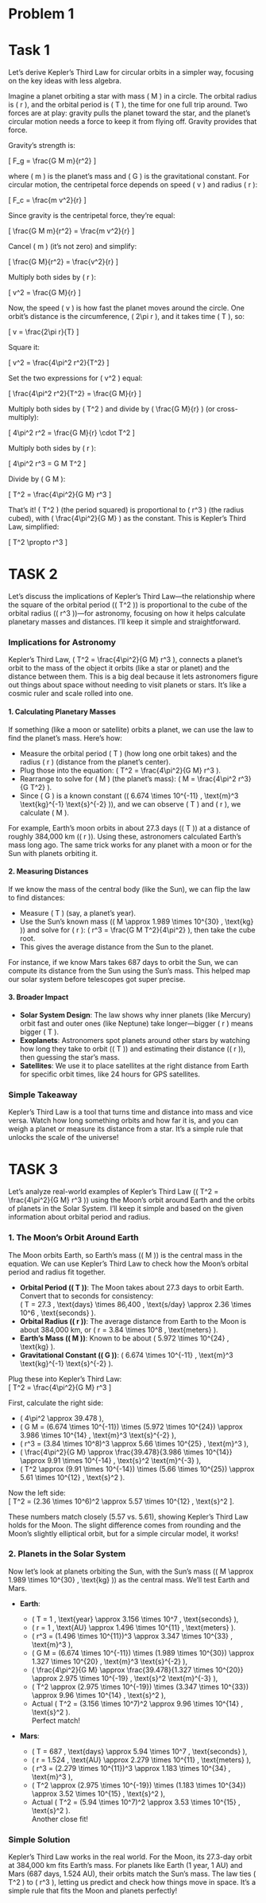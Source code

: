 # Problem 1
# Task 1 
Let’s derive Kepler’s Third Law for circular orbits in a simpler way, focusing on the key ideas with less algebra.

Imagine a planet orbiting a star with mass \( M \) in a circle. The orbital radius is \( r \), and the orbital period is \( T \), the time for one full trip around. Two forces are at play: gravity pulls the planet toward the star, and the planet’s circular motion needs a force to keep it from flying off. Gravity provides that force.

Gravity’s strength is:

\[ F_g = \frac{G M m}{r^2} \]

where \( m \) is the planet’s mass and \( G \) is the gravitational constant. For circular motion, the centripetal force depends on speed \( v \) and radius \( r \):

\[ F_c = \frac{m v^2}{r} \]

Since gravity is the centripetal force, they’re equal:

\[ \frac{G M m}{r^2} = \frac{m v^2}{r} \]

Cancel \( m \) (it’s not zero) and simplify:

\[ \frac{G M}{r^2} = \frac{v^2}{r} \]

Multiply both sides by \( r \):

\[ v^2 = \frac{G M}{r} \]

Now, the speed \( v \) is how fast the planet moves around the circle. One orbit’s distance is the circumference, \( 2\pi r \), and it takes time \( T \), so:

\[ v = \frac{2\pi r}{T} \]

Square it:

\[ v^2 = \frac{4\pi^2 r^2}{T^2} \]

Set the two expressions for \( v^2 \) equal:

\[ \frac{4\pi^2 r^2}{T^2} = \frac{G M}{r} \]

Multiply both sides by \( T^2 \) and divide by \( \frac{G M}{r} \) (or cross-multiply):

\[ 4\pi^2 r^2 = \frac{G M}{r} \cdot T^2 \]

Multiply both sides by \( r \):

\[ 4\pi^2 r^3 = G M T^2 \]

Divide by \( G M \):

\[ T^2 = \frac{4\pi^2}{G M} r^3 \]

That’s it! \( T^2 \) (the period squared) is proportional to \( r^3 \) (the radius cubed), with \( \frac{4\pi^2}{G M} \) as the constant. This is Kepler’s Third Law, simplified: 

\[ T^2 \propto r^3 \]
# TASK 2

Let’s discuss the implications of Kepler’s Third Law—the relationship where the square of the orbital period (\( T^2 \)) is proportional to the cube of the orbital radius (\( r^3 \))—for astronomy, focusing on how it helps calculate planetary masses and distances. I’ll keep it simple and straightforward.

### Implications for Astronomy
Kepler’s Third Law, \( T^2 = \frac{4\pi^2}{G M} r^3 \), connects a planet’s orbit to the mass of the object it orbits (like a star or planet) and the distance between them. This is a big deal because it lets astronomers figure out things about space without needing to visit planets or stars. It’s like a cosmic ruler and scale rolled into one.

#### 1. Calculating Planetary Masses
If something (like a moon or satellite) orbits a planet, we can use the law to find the planet’s mass. Here’s how:
- Measure the orbital period \( T \) (how long one orbit takes) and the radius \( r \) (distance from the planet’s center).
- Plug those into the equation: \( T^2 = \frac{4\pi^2}{G M} r^3 \).
- Rearrange to solve for \( M \) (the planet’s mass): \( M = \frac{4\pi^2 r^3}{G T^2} \).
- Since \( G \) is a known constant (\( 6.674 \times 10^{-11} \, \text{m}^3 \text{kg}^{-1} \text{s}^{-2} \)), and we can observe \( T \) and \( r \), we calculate \( M \).

For example, Earth’s moon orbits in about 27.3 days (\( T \)) at a distance of roughly 384,000 km (\( r \)). Using these, astronomers calculated Earth’s mass long ago. The same trick works for any planet with a moon or for the Sun with planets orbiting it.

#### 2. Measuring Distances
If we know the mass of the central body (like the Sun), we can flip the law to find distances:
- Measure \( T \) (say, a planet’s year).
- Use the Sun’s known mass (\( M \approx 1.989 \times 10^{30} \, \text{kg} \)) and solve for \( r \): \( r^3 = \frac{G M T^2}{4\pi^2} \), then take the cube root.
- This gives the average distance from the Sun to the planet.

For instance, if we know Mars takes 687 days to orbit the Sun, we can compute its distance from the Sun using the Sun’s mass. This helped map our solar system before telescopes got super precise.

#### 3. Broader Impact
- **Solar System Design**: The law shows why inner planets (like Mercury) orbit fast and outer ones (like Neptune) take longer—bigger \( r \) means bigger \( T \).
- **Exoplanets**: Astronomers spot planets around other stars by watching how long they take to orbit (\( T \)) and estimating their distance (\( r \)), then guessing the star’s mass.
- **Satellites**: We use it to place satellites at the right distance from Earth for specific orbit times, like 24 hours for GPS satellites.

### Simple Takeaway
Kepler’s Third Law is a tool that turns time and distance into mass and vice versa. Watch how long something orbits and how far it is, and you can weigh a planet or measure its distance from a star. It’s a simple rule that unlocks the scale of the universe!

# TASK 3 
Let’s analyze real-world examples of Kepler’s Third Law (\( T^2 = \frac{4\pi^2}{G M} r^3 \)) using the Moon’s orbit around Earth and the orbits of planets in the Solar System. I’ll keep it simple and based on the given information about orbital period and radius.

### 1. The Moon’s Orbit Around Earth
The Moon orbits Earth, so Earth’s mass (\( M \)) is the central mass in the equation. We can use Kepler’s Third Law to check how the Moon’s orbital period and radius fit together.

- **Orbital Period (\( T \))**: The Moon takes about 27.3 days to orbit Earth. Convert that to seconds for consistency:  
  \( T = 27.3 \, \text{days} \times 86,400 \, \text{s/day} \approx 2.36 \times 10^6 \, \text{seconds} \).
- **Orbital Radius (\( r \))**: The average distance from Earth to the Moon is about 384,000 km, or \( r = 3.84 \times 10^8 \, \text{meters} \).
- **Earth’s Mass (\( M \))**: Known to be about \( 5.972 \times 10^{24} \, \text{kg} \).
- **Gravitational Constant (\( G \))**: \( 6.674 \times 10^{-11} \, \text{m}^3 \text{kg}^{-1} \text{s}^{-2} \).

Plug these into Kepler’s Third Law:  
\[ T^2 = \frac{4\pi^2}{G M} r^3 \]

First, calculate the right side:  
- \( 4\pi^2 \approx 39.478 \),  
- \( G M = (6.674 \times 10^{-11}) \times (5.972 \times 10^{24}) \approx 3.986 \times 10^{14} \, \text{m}^3 \text{s}^{-2} \),  
- \( r^3 = (3.84 \times 10^8)^3 \approx 5.66 \times 10^{25} \, \text{m}^3 \),  
- \( \frac{4\pi^2}{G M} \approx \frac{39.478}{3.986 \times 10^{14}} \approx 9.91 \times 10^{-14} \, \text{s}^2 \text{m}^{-3} \),  
- \( T^2 \approx (9.91 \times 10^{-14}) \times (5.66 \times 10^{25}) \approx 5.61 \times 10^{12} \, \text{s}^2 \).

Now the left side:  
\[ T^2 = (2.36 \times 10^6)^2 \approx 5.57 \times 10^{12} \, \text{s}^2 \].

These numbers match closely (5.57 vs. 5.61), showing Kepler’s Third Law holds for the Moon. The slight difference comes from rounding and the Moon’s slightly elliptical orbit, but for a simple circular model, it works!

### 2. Planets in the Solar System
Now let’s look at planets orbiting the Sun, with the Sun’s mass (\( M \approx 1.989 \times 10^{30} \, \text{kg} \)) as the central mass. We’ll test Earth and Mars.

- **Earth**:  
  - \( T = 1 \, \text{year} \approx 3.156 \times 10^7 \, \text{seconds} \),  
  - \( r = 1 \, \text{AU} \approx 1.496 \times 10^{11} \, \text{meters} \).  
  - \( r^3 = (1.496 \times 10^{11})^3 \approx 3.347 \times 10^{33} \, \text{m}^3 \),  
  - \( G M = (6.674 \times 10^{-11}) \times (1.989 \times 10^{30}) \approx 1.327 \times 10^{20} \, \text{m}^3 \text{s}^{-2} \),  
  - \( \frac{4\pi^2}{G M} \approx \frac{39.478}{1.327 \times 10^{20}} \approx 2.975 \times 10^{-19} \, \text{s}^2 \text{m}^{-3} \),  
  - \( T^2 \approx (2.975 \times 10^{-19}) \times (3.347 \times 10^{33}) \approx 9.96 \times 10^{14} \, \text{s}^2 \),  
  - Actual \( T^2 = (3.156 \times 10^7)^2 \approx 9.96 \times 10^{14} \, \text{s}^2 \).  
  Perfect match!

- **Mars**:  
  - \( T = 687 \, \text{days} \approx 5.94 \times 10^7 \, \text{seconds} \),  
  - \( r = 1.524 \, \text{AU} \approx 2.279 \times 10^{11} \, \text{meters} \),  
  - \( r^3 = (2.279 \times 10^{11})^3 \approx 1.183 \times 10^{34} \, \text{m}^3 \),  
  - \( T^2 \approx (2.975 \times 10^{-19}) \times (1.183 \times 10^{34}) \approx 3.52 \times 10^{15} \, \text{s}^2 \),  
  - Actual \( T^2 = (5.94 \times 10^7)^2 \approx 3.53 \times 10^{15} \, \text{s}^2 \).  
  Another close fit!

### Simple Solution
Kepler’s Third Law works in the real world. For the Moon, its 27.3-day orbit at 384,000 km fits Earth’s mass. For planets like Earth (1 year, 1 AU) and Mars (687 days, 1.524 AU), their orbits match the Sun’s mass. The law ties \( T^2 \) to \( r^3 \), letting us predict and check how things move in space. It’s a simple rule that fits the Moon and planets perfectly!
